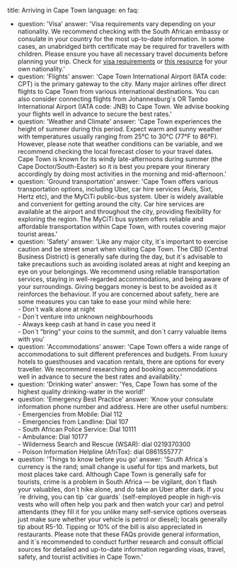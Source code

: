 title: Arriving in Cape Town
language: en
faq:
  - question: 'Visa'
    answer: 'Visa requirements vary depending on your nationality. We recommend checking with the South African embassy or consulate in your country for the most up-to-date information. In some cases, an unabridged birth certificate may be required for travellers with children. Please ensure you have all necessary travel documents before planning your trip.
Check for <a href="https://www.passportindex.org/travel-visa-checker/">visa requirements</a> or <a href="https://www.iatatravelcentre.com/passport-visa-health-travel-document-requirements.htm">this resource</a> for your own nationality.'
  - question: 'Flights'
    answer: 'Cape Town International Airport (IATA code: CPT) is the primary gateway to the city. Many major airlines offer direct flights to Cape Town from various international destinations. You can also consider connecting flights from Johannesburg´s OR Tambo International Airport (IATA code: JNB) to Cape Town. We advise booking your flights well in advance to secure the best rates.'
  - question: 'Weather and Climate'
    answer: 'Cape Town experiences the height of summer during this period. Expect warm and sunny weather with temperatures usually ranging from 25°C to 30°C (77°F to 86°F). However, please note that weather conditions can be variable, and we recommend checking the local forecast closer to your travel dates. Cape Town is known for its windy late-afternoons during summer (the Cape Doctor/South-Easter) so it is best you prepare your itinerary accordingly by doing most activities in the morning and mid-afternoon.'
  - question: 'Ground transportation'
    answer: 'Cape Town offers various transportation options, including Uber, car hire services (Avis, Sixt, Hertz etc), and the MyCiTi public-bus system. Uber is widely available and convenient for getting around the city. Car hire services are available at the airport and throughout the city, providing flexibility for exploring the region. The MyCiTi bus system offers reliable and affordable transportation within Cape Town, with routes covering major tourist areas.'
  - question: 'Safety'
    answer: 'Like any major city, it´s important to exercise caution and be street smart when visiting Cape Town. The CBD (Central Business District) is generally safe during the day, but it´s advisable to take precautions such as avoiding isolated areas at night and keeping an eye on your belongings. We recommend using reliable transportation services, staying in well-regarded accommodations, and being aware of your surroundings. Giving beggars money is best to be avoided as it reinforces the behaviour. If you are concerned about safety, here are some measures you can take to ease your mind while here:
<br>- Don´t walk alone at night
<br>- Don´t venture into unknown neighbourhoods 
<br>- Always keep cash at hand in case you need it
<br>- Don´t “bring” your coins to the summit, and don´t carry valuable items with you'
  - question: 'Accommodations'
    answer: 'Cape Town offers a wide range of accommodations to suit different preferences and budgets. From luxury hotels to guesthouses and vacation rentals, there are options for every traveller. We recommend researching and booking accommodations well in advance to secure the best rates and availability.'
  - question: 'Drinking water'
    answer: 'Yes, Cape Town has some of the highest quality drinking-water in the world!'
  - question: 'Emergency Best Practice'
    answer: 'Know your consulate information phone number and address. Here are other useful numbers:
<br>- Emergencies from Mobile: Dial 112
<br>- Emergencies from Landline: Dial 107
<br>- South African Police Service: Dial 10111
<br>- Ambulance: Dial 10177
<br>- Wilderness Search and Rescue (WSAR): dial 0219370300
<br>- Poison Information Helpline (AfriTox): dial 0861555777'
  - question: 'Things to know before you go'
    answer: 'South Africa´s currency is the rand; small change is useful for tips and markets, but most places take card. Although Cape Town is generally safe for tourists, crime is a problem in South Africa — be vigilant, don´t flash your valuables, don´t hike alone, and do take an Uber after dark. If you´re driving, you can tip ´car guards´ (self-employed people in high-vis vests who will often help you park and then watch your car) and petrol attendants (they fill it for you unlike many self-service options overseas just make sure whether your vehicle is petrol or diesel); locals generally tip about R5-10. Tipping or 10% of the bill is also appreciated in restaurants. Please note that these FAQs provide general information, and it´s recommended to conduct further research and consult official sources for detailed and up-to-date information regarding visas, travel, safety, and tourist activities in Cape Town.'

